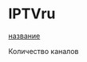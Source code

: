 <!DOCTYPE html>
<html class="client-nojs" lang="ru" dir="ltr">
    <body>
        <h1><div class="title">IPTVru</h1>
 <div class="box-text"><a href="https://goltinos.github.io/golt/" target="_blank">название </a></div>
    <p>Количество каналов</p>
</body>
</html>
